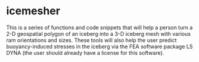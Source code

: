 # icemesher
This is a series of functions and code snippets that will help a person turn a 2-D geospatial polygon of an iceberg into a 3-D iceberg mesh with various ram orientations and sizes. These tools will also help the user predict buoyancy-induced stresses in the iceberg via the FEA software package LS DYNA (the user should already have a license for this software).
